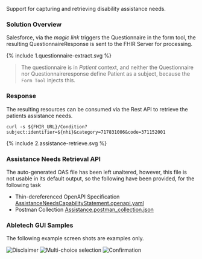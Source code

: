 Support for capturing and retrieving disability assistance needs.

### Solution Overview

Salesforce, via the _magic link_ triggers the Questionnaire in the form tool, the resulting QuestionnaireResponse is sent to the FHIR Server for processing.

<div width="70%">
<!-- Generated from `input/images-source/1.questionnaire-extract.plantuml` -->
{% include 1.questionnaire-extract.svg %}
</div>

> The questionnaire is in _Patient_ context, and neither the Questionnaire nor Questionnaireresponse define Patient as a subject, because the `Form Tool` injects this.

### Response

The resulting resources can be consumed via the Rest API to retrieve the patients assistance needs.

`curl -s ${FHIR_URL}/Condition?subject:identifier=${nhi}&category=717831006&code=371152001`

<div width="70%">
<!-- Generated from `input/images-source/2.assistance-retrieve.plantuml` -->
{% include 2.assistance-retrieve.svg %}
</div>

### Assistance Needs Retrieval API

The auto-generated OAS file has been left unaltered, however, this file is not usable in its default output, so the following have been provided, for the following task

- Thin-dereferenced OpenAPI Specification [AssistanceNeedsCapabilityStatement.openapi.yaml](/ig/tewhatuora/fhir-patient-questionnaires/AssistanceNeedsCapabilityStatement.openapi.yaml)
- Postman Collection [Assistance.postman_collection.json](/ig/tewhatuora/fhir-patient-questionnaires/Assistance.postman_collection.json)

### Abletech GUI Samples

The following example screen shots are examples only.

![Disclaimer](image-20240624-214504.png)
![Multi-choice selection](image-20240624-214627.png)
![Confirmation](image-20240624-214709.png)
